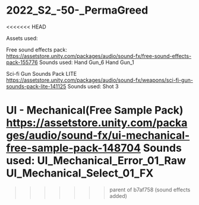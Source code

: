 # 2022_S2_-50-_PermaGreed
<<<<<<< HEAD

Assets used:

Free sound effects pack:
https://assetstore.unity.com/packages/audio/sound-fx/free-sound-effects-pack-155776
Sounds used:
Hand Gun_6 
Hand Gun_1

Sci-fi Gun Sounds Pack LITE
https://assetstore.unity.com/packages/audio/sound-fx/weapons/sci-fi-gun-sounds-pack-lite-141125
Sounds used:
Shot 3

UI - Mechanical(Free Sample Pack)
https://assetstore.unity.com/packages/audio/sound-fx/ui-mechanical-free-sample-pack-148704
Sounds used:
UI_Mechanical_Error_01_Raw
UI_Mechanical_Select_01_FX
=======
>>>>>>> parent of b7af758 (sound effects added)
